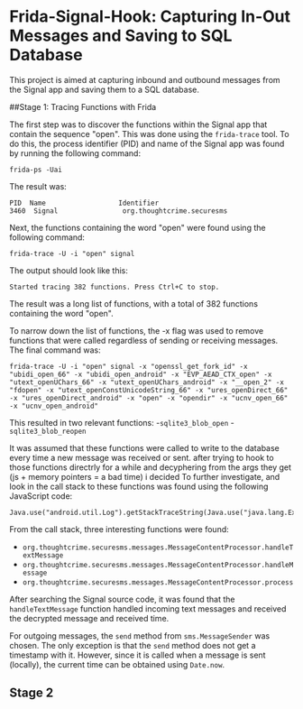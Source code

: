# Frida-Signal-Hook: Capturing In-Out Messages and Saving to SQL Database
This project is aimed at capturing inbound and outbound messages from the Signal app and saving them to a SQL database.


##Stage 1: Tracing Functions with Frida

The first step was to discover the functions within the Signal app that contain the sequence "open". This was done using the ```frida-trace``` tool. To do this, the process identifier (PID) and name of the Signal app was found by running the following command:

```shell 
frida-ps -Uai
```
The result was:

```shell 
PID  Name                  Identifier
3460  Signal                org.thoughtcrime.securesms
```

Next, the functions containing the word "open" were found using the following command:

```shell 
frida-trace -U -i "open" signal
```
The output should look like this:
```shell 
Started tracing 382 functions. Press Ctrl+C to stop.
```
The result was a long list of functions, with a total of 382 functions containing the word "open".

To narrow down the list of functions, the -x flag was used to remove functions that were called regardless of sending or receiving messages. The final command was:



```shell 
frida-trace -U -i "open" signal -x "openssl_get_fork_id" -x "ubidi_open_66" -x "ubidi_open_android" -x "EVP_AEAD_CTX_open" -x "utext_openUChars_66" -x "utext_openUChars_android" -x "__open_2" -x "fdopen" -x "utext_openConstUnicodeString_66" -x "ures_openDirect_66" -x "ures_openDirect_android" -x "open" -x "opendir" -x "ucnv_open_66" -x "ucnv_open_android"
```
This resulted in two relevant functions:
-`sqlite3_blob_open`
-`sqlite3_blob_reopen`

It was assumed that these functions were called to write to the database every time a new message was received or sent.
after trying to hook to those functions directrly for a while and decyphering from the args they get (js + memory pointers = a bad time)
i decided To further investigate, and look in the call stack to these functions was found using the following JavaScript code:


```shell 
Java.use("android.util.Log").getStackTraceString(Java.use("java.lang.Exception").$new())
```

From the call stack, three interesting functions were found:

- `org.thoughtcrime.securesms.messages.MessageContentProcessor.handleTextMessage`
- `org.thoughtcrime.securesms.messages.MessageContentProcessor.handleMessage`
- `org.thoughtcrime.securesms.messages.MessageContentProcessor.process`

After searching the Signal source code, it was found that the `handleTextMessage` function handled incoming text messages and received the decrypted message and received time.


For outgoing messages, the `send` method from `sms.MessageSender` was chosen. The only exception is that the `send` method does not get a timestamp with it. However, since it is called when a message is sent (locally), the current time can be obtained using `Date.now`.

## Stage 2
